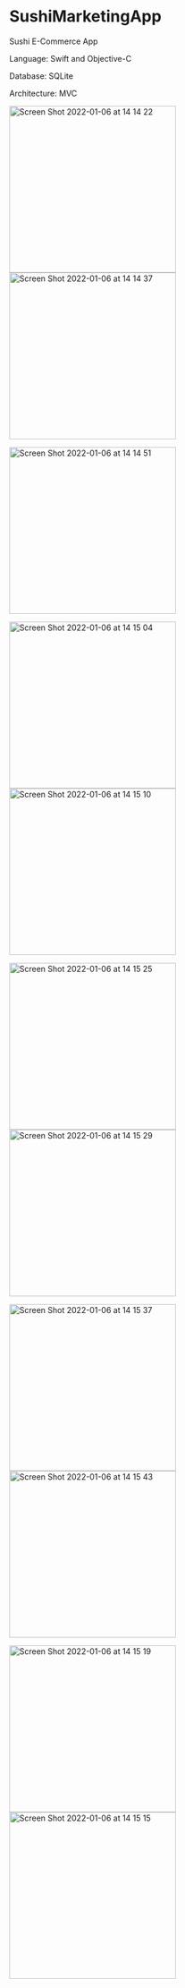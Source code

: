 # SushiMarketingApp

Sushi E-Commerce App


Language:
Swift and
Objective-C

Database:
SQLite

Architecture: MVC



<img width="298" alt="Screen Shot 2022-01-06 at 14 14 22" src="https://user-images.githubusercontent.com/83357398/148374860-2fc22a94-254a-4cce-82ca-de2bce55bb68.png"><img width="298" alt="Screen Shot 2022-01-06 at 14 14 37" src="https://user-images.githubusercontent.com/83357398/148374866-c718b88e-f8b4-46d8-80a6-af09d22cc44e.png">


<img width="298" alt="Screen Shot 2022-01-06 at 14 14 51" src="https://user-images.githubusercontent.com/83357398/148374902-4ba1fd2a-5088-4b2c-bdae-51482a2bd388.png">


<img width="298" alt="Screen Shot 2022-01-06 at 14 15 04" src="https://user-images.githubusercontent.com/83357398/148374928-920b2198-056a-4d33-b547-7041e4a9b4dd.png"><img width="298" alt="Screen Shot 2022-01-06 at 14 15 10" src="https://user-images.githubusercontent.com/83357398/148374938-164b4118-2331-433d-821e-1590b20ab88e.png">


<img width="298" alt="Screen Shot 2022-01-06 at 14 15 25" src="https://user-images.githubusercontent.com/83357398/148374971-791358f2-a510-4fea-92d9-acb465d34bac.png"><img width="298" alt="Screen Shot 2022-01-06 at 14 15 29" src="https://user-images.githubusercontent.com/83357398/148374982-385ed6a7-5f1d-4bdf-a792-b14f67e0c55f.png">


<img width="298" alt="Screen Shot 2022-01-06 at 14 15 37" src="https://user-images.githubusercontent.com/83357398/148375004-ba21eab1-8e7f-462e-bce0-d1cca269e755.png"><img width="298" alt="Screen Shot 2022-01-06 at 14 15 43" src="https://user-images.githubusercontent.com/83357398/148375011-bcaa2530-a53e-40cb-96bb-0e1038aba603.png">


<img width="298" alt="Screen Shot 2022-01-06 at 14 15 19" src="https://user-images.githubusercontent.com/83357398/148375048-8151f955-c331-4639-bc00-2edbd2c27ef1.png"><img width="298" alt="Screen Shot 2022-01-06 at 14 15 15" src="https://user-images.githubusercontent.com/83357398/148375043-90b3794b-82bf-4b76-b333-dc595d54a2aa.png">

